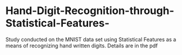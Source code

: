 # Hand-Digit-Recognition-through-Statistical-Features-
Study conducted on the MNIST data set using Statistical Features as a means of recognizing hand written digits. Details are in the pdf
